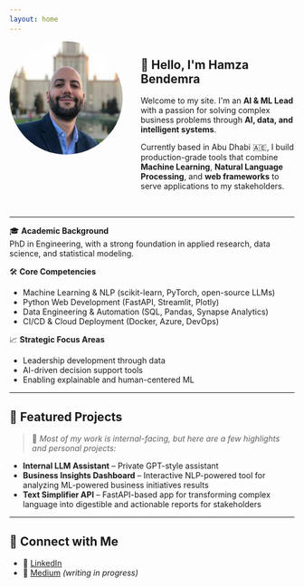 ```yaml
---
layout: home
---
```


<div style="display: flex; align-items: flex-start; gap: 2rem; margin-bottom: 2rem;">
  <div style="flex-shrink: 0;">
    <img src="/assets/images/hamza-profile.jpg" alt="Hamza Bendemra" style="width: 200px; height: 200px; border-radius: 50%; object-fit: cover;">
  </div>
  <div style="flex: 1;">
    <h2>👋 Hello, I'm Hamza Bendemra</h2>
    <p>Welcome to my site. I'm an <strong>AI & ML Lead</strong> with a passion for solving complex business problems through <strong>AI, data, and intelligent systems</strong>.</p>
    <p>Currently based in Abu Dhabi 🇦🇪, I build production-grade tools that combine <strong>Machine Learning</strong>, <strong>Natural Language Processing</strong>, and <strong>web frameworks</strong> to serve applications to my stakeholders.</p>
  </div>
</div>

---

🎓 **Academic Background**  
PhD in Engineering, with a strong foundation in applied research, data science, and statistical modeling.

🛠️ **Core Competencies**  
- Machine Learning & NLP (scikit-learn, PyTorch, open-source LLMs)  
- Python Web Development (FastAPI, Streamlit, Plotly)  
- Data Engineering & Automation (SQL, Pandas, Synapse Analytics)  
- CI/CD & Cloud Deployment (Docker, Azure, DevOps)

📈 **Strategic Focus Areas**  
- Leadership development through data  
- AI-driven decision support tools  
- Enabling explainable and human-centered ML

---

## 📌 Featured Projects

> 🔐 *Most of my work is internal-facing, but here are a few highlights and personal projects:*

- **Internal LLM Assistant** – Private GPT-style assistant  
- **Business Insights Dashboard** – Interactive NLP-powered tool for analyzing ML-powered business initiatives results  
- **Text Simplifier API** – FastAPI-based app for transforming complex language into digestible and actionable reports for stakeholders

---

## 🤝 Connect with Me

- 💼 [LinkedIn](https://www.linkedin.com/in/hamzabendemra)  
- 📝 [Medium](https://medium.com/@hamzabendemra) *(writing in progress)*  

